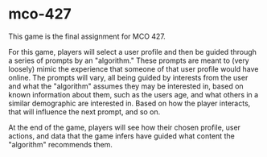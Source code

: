 # mco-427

This game is the final assignment for MCO 427. 

For this game, players will select a user profile and then be guided through a series of prompts by an "algorithm." These prompts are meant to (very loosely) mimic the experience that someone of that user profile would have online. The prompts will vary, all being guided by interests from the user and what the "algorithm" assumes they may be interested in, based on known information about them, such as the users age, and what others in a similar demographic are interested in. Based on how the player interacts, that will influence the next prompt, and so on.

At the end of the game, players will see how their chosen profile, user actions, and data that the game infers have guided what content the "algorithm" recommends them. 

